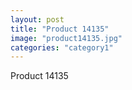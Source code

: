 ```yaml
---
layout: post
title: "Product 14135"
image: "product14135.jpg"
categories: "category1"
---
```

Product 14135
